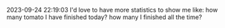 2023-09-24 22:19:03 
I'd love to have more statistics to show me
like:
    how many tomato I have finished today?
    how many I finished all the time?
